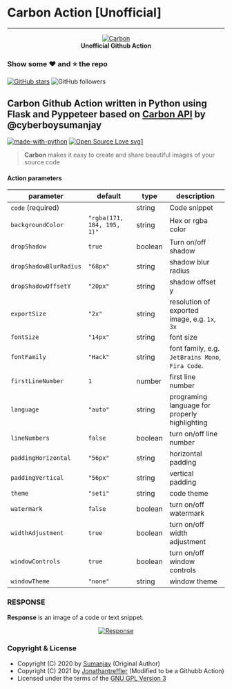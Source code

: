 # Carbon Action [Unofficial]
---
<p align="center">
    <a href="https://github.com/carbon-app/carbon">
        <img src="resources/carbon.png" alt="Carbon">
    </a>
    <br>
    <b>Unofficial Github Action</b>
    <br>
</p>

### Show some :heart: and :star: the repo

[![GitHub stars](https://img.shields.io/github/stars/JonathanTreffler/Carbon-Action.svg?style=social&label=Star)](https://github.com/JonathanTreffler/JioSaavnAPI)
![GitHub followers](https://img.shields.io/github/followers/JonathanTreffler.svg?style=social&label=Follow)

## Carbon Github Action written in Python using Flask and Pyppeteer based on [Carbon API](https://github.com/cyberboysumanjay/Carbon-API) by @cyberboysumanjay
[![made-with-python](https://img.shields.io/badge/Made%20with-Python-1f425f.svg)](https://www.python.org/) [![Open Source Love svg1](https://badges.frapsoft.com/os/v1/open-source.svg?v=103)](https://github.com/ellerbrock/open-source-badges/)

> **Carbon**  makes it easy to create and share beautiful images of your source code

#### Action parameters

| parameter              | default                    | type    | description                                      |
| ---------------------- | -------------------------- | ------- | ------------------------------------------------ |
| `code` (required)      |                            | string  | Code snippet                                     |
| `backgroundColor`      | `"rgba(171, 184, 195, 1)"` | string  | Hex or rgba color                                |
| `dropShadow`           | `true`                     | boolean | Turn on/off shadow                               |
| `dropShadowBlurRadius` | `"68px"`                   | string  | shadow blur radius                               |
| `dropShadowOffsetY`    | `"20px"`                   | string  | shadow offset y                                  |
| `exportSize`           | `"2x"`                     | string  | resolution of exported image, e.g. `1x`, `3x`    |
| `fontSize`             | `"14px"`                   | string  | font size                                        |
| `fontFamily`           | `"Hack"`                   | string  | font family, e.g. `JetBrains Mono`, `Fira Code`. |
| `firstLineNumber`      | `1`                        | number  | first line number                                |
| `language`             | `"auto"`                   | string  | programing language for properly highlighting    |
| `lineNumbers`          | `false`                    | boolean | turn on/off line number                          |
| `paddingHorizontal`    | `"56px"`                   | string  | horizontal padding                               |
| `paddingVertical`      | `"56px"`                   | string  | vertical padding                                 |
| `theme`                | `"seti"`                   | string  | code theme                                       |
| `watermark`            | `false`                    | boolean | turn on/off watermark                            |
| `widthAdjustment`      | `true`                     | boolean | turn on/off width adjustment                     |
| `windowControls`       | `true`                     | boolean | turn on/off window controls                      |
| `windowTheme`          | `"none"`                   | string  | window theme                                     |


### RESPONSE
**Response** is an image of a code or text snippet.
<p align="center">
    <a href="https://github.com/JonathanTreffler">
        <img src="resources/response.png" alt="Response">
    </a>
</p>

### Copyright & License

* Copyright (C) 2020 by [Sumanjay](https://github.com/cyberboysumanjay) (Original Author)
* Copyright (C) 2021 by [Jonathantreffler](https://github.com/JonathanTreffler) (Modified to be a Githubb Action)
* Licensed under the terms of the [GNU GPL Version 3](https://github.com/JonathanTreffler/Carbon-Action/blob/master/LICENSE)
